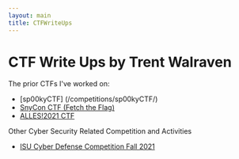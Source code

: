 ```yaml
---
layout: main
title: CTFWriteUps
---
```

# CTF Write Ups by Trent Walraven


The prior CTFs I've worked on:

* [sp00kyCTF] (/competitions/sp00kyCTF/)
* [SnyCon CTF (Fetch the Flag)](/competitions/SnykConCTF/)
* [ALLES!2021 CTF](/competitions/ALLES!2021/)

Other Cyber Security Related Competition and Activities

* [ISU Cyber Defense Competition Fall 2021](/competitions/CDC/Fall2021)